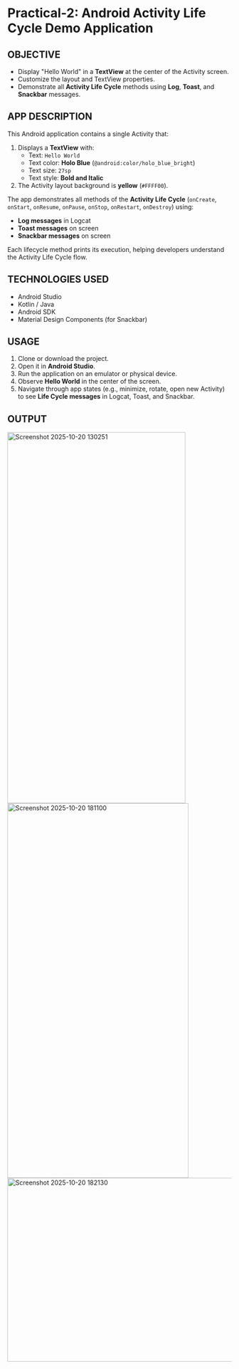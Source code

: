 # Practical-2: Android Activity Life Cycle Demo Application

## OBJECTIVE
- Display "Hello World" in a **TextView** at the center of the Activity screen.
- Customize the layout and TextView properties.
- Demonstrate all **Activity Life Cycle** methods using **Log**, **Toast**, and **Snackbar** messages.

## APP DESCRIPTION
This Android application contains a single Activity that:
1. Displays a **TextView** with:
   - Text: `Hello World`
   - Text color: **Holo Blue** (`@android:color/holo_blue_bright`)
   - Text size: `27sp`
   - Text style: **Bold and Italic**
2. The Activity layout background is **yellow** (`#FFFF00`).

The app demonstrates all methods of the **Activity Life Cycle** (`onCreate`, `onStart`, `onResume`, `onPause`, `onStop`, `onRestart`, `onDestroy`) using:
- **Log messages** in Logcat
- **Toast messages** on screen
- **Snackbar messages** on screen

Each lifecycle method prints its execution, helping developers understand the Activity Life Cycle flow.

## TECHNOLOGIES USED
- Android Studio
- Kotlin / Java
- Android SDK
- Material Design Components (for Snackbar)

## USAGE
1. Clone or download the project.
2. Open it in **Android Studio**.
3. Run the application on an emulator or physical device.
4. Observe **Hello World** in the center of the screen.
5. Navigate through app states (e.g., minimize, rotate, open new Activity) to see **Life Cycle messages** in Logcat, Toast, and Snackbar.

## OUTPUT

<img width="400" height="834" alt="Screenshot 2025-10-20 130251" src="https://github.com/user-attachments/assets/14fd7b4b-8fa5-4760-a9c2-b350a648b5e9" />
<img width="407" height="842" alt="Screenshot 2025-10-20 181100" src="https://github.com/user-attachments/assets/a612b464-5a06-409e-a874-7276c42ac0e0" />
<br>
<img width="1313" height="413" alt="Screenshot 2025-10-20 182130" src="https://github.com/user-attachments/assets/0360bbd3-0db6-4ae4-bfff-c9218f63051f" />
<br>


